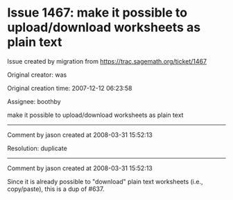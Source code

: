 # Issue 1467: make it possible to upload/download worksheets as plain text

Issue created by migration from https://trac.sagemath.org/ticket/1467

Original creator: was

Original creation time: 2007-12-12 06:23:58

Assignee: boothby

make it possible to upload/download worksheets as plain text


---

Comment by jason created at 2008-03-31 15:52:13

Resolution: duplicate


---

Comment by jason created at 2008-03-31 15:52:13

Since it is already possible to "download" plain text worksheets (i.e., copy/paste), this is a dup of #637.
